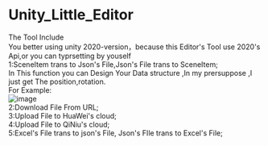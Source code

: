 # Unity_Little_Editor
 
The Tool Include  
You better using unity 2020-version，because this Editor's Tool use 2020's Api,or you can typrsetting by youself  
1:SceneItem trans to Json's File,Json's File trans to SceneItem;  
  In This function you can Design Your Data structure ,In my prersuppose ,I just get The position,rotation.  
  For Example:  
![image](https://github.com/YomiGame/Unity_Little_Editor/fnc_1.png)    
2:Download File From URL;  
3:Upload File to HuaWei's cloud;  
4:Upload File to QiNiu's cloud;  
5:Excel's File trans to json's File, Json's FIle trans to Excel's File;  